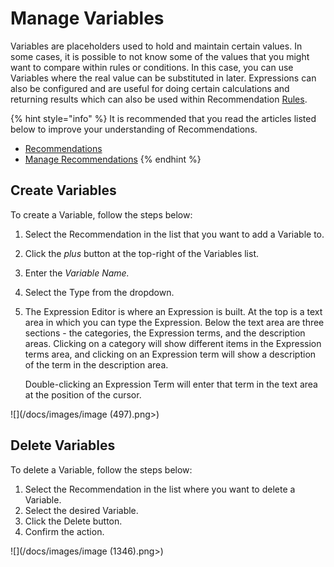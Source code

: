 # Manage Variables

Variables are placeholders used to hold and maintain certain values. In some cases, it is possible to not know some of the values that you might want to compare within rules or conditions. In this case, you can use Variables where the real value can be substituted in later. Expressions can also be configured and are useful for doing certain calculations and returning results which can also be used within Recommendation [Rules](../../concepts/recommendation/rule.md). &#x20;

{% hint style="info" %}
It is recommended that you read the articles listed below to improve your understanding of Recommendations.

* [Recommendations](../../concepts/recommendation/)
* [Manage Recommendations](manage-recommendations.md)
{% endhint %}

## Create Variables

To create a Variable, follow the steps below:

1. Select the Recommendation in the list that you want to add a Variable to.
2. Click the _plus_ button at the top-right of the Variables list.
3. Enter the _Variable Name._
4. Select the Type from the dropdown.
5.  The Expression Editor is where an Expression is built. At the top is a text area in which you can type the Expression. Below the text area are three sections - the categories, the Expression terms, and the description areas. Clicking on a category will show different items in the Expression terms area, and clicking on an Expression term will show a description of the term in the description area.‌

    Double-clicking an Expression Term will enter that term in the text area at the position of the cursor.

![](/docs/images/image (497).png>)

## Delete Variables

To delete a Variable, follow the steps below:

1. Select the Recommendation in the list where you want to delete a Variable.
2. Select the desired Variable.
3. Click the Delete button.
4. Confirm the action.

![](/docs/images/image (1346).png>)



